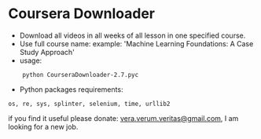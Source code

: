# Coursera Downloader

- Download all videos in all weeks of all lesson in one specified course.
- Use full course name:
  example: 'Machine Learning Foundations: A Case Study Approach'
- usage:
```
    python CourseraDownloader-2.7.pyc
```
- Python packages requirements:
```
os, re, sys, splinter, selenium, time, urllib2
```

if you find it useful please donate: vera.verum.veritas@gmail.com, I am looking for a new job.
